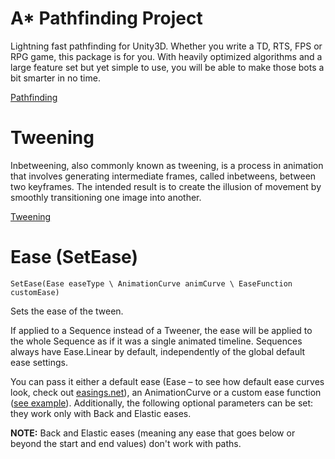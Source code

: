 ﻿# A* Pathfinding Project

Lightning fast pathfinding for Unity3D. Whether you write a TD, RTS, FPS or RPG game, this package is for you. With heavily optimized algorithms and a large feature set but yet simple to use, you will be able to make those bots a bit smarter in no time.

[Pathfinding](https://arongranberg.com/astar/)

# Tweening

Inbetweening, also commonly known as tweening, is a process in animation that involves generating intermediate frames, called inbetweens, between two keyframes. The intended result is to create the illusion of movement by smoothly transitioning one image into another.

[Tweening](http://dotween.demigiant.com/)

# Ease (SetEase)

`SetEase(Ease easeType \ AnimationCurve animCurve \ EaseFunction customEase)`

Sets the ease of the tween.

If applied to a Sequence instead of a Tweener, the ease will be applied to the whole Sequence as if it was a single animated timeline. Sequences always have Ease.Linear by default, independently of the global default ease settings.

You can pass it either a default ease (Ease – to see how default ease curves look, check out [easings.net](https://easings.net/)), an AnimationCurve or a custom ease function ([see example](https://forum.unity.com/threads/dotween-hotween-v2-a-unity-tween-engine.260692/page-40#post-2376683)).
Additionally, the following optional parameters can be set: they work only with Back and Elastic eases.

**NOTE:** Back and Elastic eases (meaning any ease that goes below or beyond the start and end values) don't work with paths.